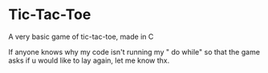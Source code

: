# Tic-Tac-Toe
A very basic game of tic-tac-toe, made in C


If anyone knows why my code isn't running my " do while" so that the game asks if u would like to lay again, let me know thx.
